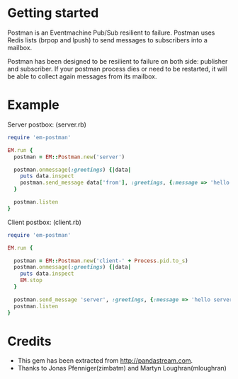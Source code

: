 Getting started
===============

Postman is an Eventmachine Pub/Sub resilient to failure.
Postman uses Redis lists (brpop and lpush) to send messages to subscribers into a mailbox.

Postman has been designed to be resilient to failure on both side: publisher and subscriber. 
If your postman process dies or need to be restarted, it will be able to collect again messages from its mailbox.


Example
=======

Server postbox: (server.rb)

``` ruby
require 'em-postman'

EM.run {
  postman = EM::Postman.new('server')

  postman.onmessage(:greetings) {|data|
    puts data.inspect
    postman.send_message data['from'], :greetings, {:message => 'hello ' + data['from']}
  }

  postman.listen
}
```

Client postbox: (client.rb)

``` ruby
require 'em-postman'

EM.run {

  postman = EM::Postman.new('client-' + Process.pid.to_s)
  postman.onmessage(:greetings) {|data|
    puts data.inspect
    EM.stop
  }

  postman.send_message 'server', :greetings, {:message => 'hello server', :from => postman.mailbox}
  postman.listen
}
```

Credits
=======

- This gem has been extracted from http://pandastream.com.
- Thanks to Jonas Pfenniger(zimbatm) and Martyn Loughran(mloughran)
